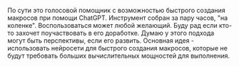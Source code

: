 По сути это голосовой помощник с возможностью быстрого создания макросов при помощи ChatGPT.
Инструмент собран за пару часов, "на коленке". Воспользоваться может любой желающий. 
Буду рад если кто-то захочет поучаствовать в его доработке. Думаю у этого подхода могут быть перспективы, если его развить.
Основная идея - использовать нейросети для быстрого создания макросов, которые не будут требовать больших вычислительных мощностей для выполнения.